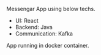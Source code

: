 Messengar App using below techs.
- UI: React
- Backend: Java
- Communication: Kafka

App running in docker container.
